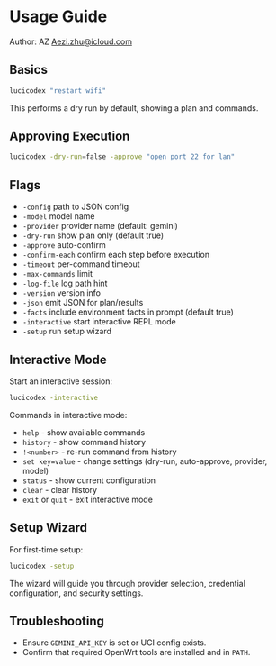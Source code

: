 Usage Guide
===========

Author: AZ <Aezi.zhu@icloud.com>

Basics
------

```bash
lucicodex "restart wifi"
```

This performs a dry run by default, showing a plan and commands.

Approving Execution
-------------------

```bash
lucicodex -dry-run=false -approve "open port 22 for lan"
```

Flags
-----

- `-config` path to JSON config
- `-model` model name
- `-provider` provider name (default: gemini)
- `-dry-run` show plan only (default true)
- `-approve` auto-confirm
- `-confirm-each` confirm each step before execution
- `-timeout` per-command timeout
- `-max-commands` limit
- `-log-file` log path hint
- `-version` version info
- `-json` emit JSON for plan/results
- `-facts` include environment facts in prompt (default true)
- `-interactive` start interactive REPL mode
- `-setup` run setup wizard

Interactive Mode
----------------

Start an interactive session:

```bash
lucicodex -interactive
```

Commands in interactive mode:
- `help` - show available commands
- `history` - show command history
- `!<number>` - re-run command from history
- `set key=value` - change settings (dry-run, auto-approve, provider, model)
- `status` - show current configuration
- `clear` - clear history
- `exit` or `quit` - exit interactive mode

Setup Wizard
------------

For first-time setup:

```bash
lucicodex -setup
```

The wizard will guide you through provider selection, credential configuration, and security settings.

Troubleshooting
---------------

- Ensure `GEMINI_API_KEY` is set or UCI config exists.
- Confirm that required OpenWrt tools are installed and in `PATH`.


